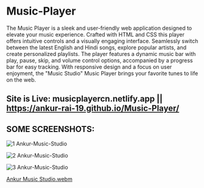 # Music-Player

The Music Player is a sleek and user-friendly web application designed to elevate your music experience. Crafted with HTML and CSS  this player offers intuitive controls and a visually engaging interface. Seamlessly switch between the latest English and Hindi songs, explore popular artists, and create personalized playlists. The player features a dynamic music bar with play, pause, skip, and volume control options, accompanied by a progress bar for easy tracking. With responsive design and a focus on user enjoyment, the "Music Studio" Music Player brings your favorite tunes to life on the web.

## Site is Live: musicplayercn.netlify.app || https://ankur-rai-19.github.io/Music-Player/

## SOME SCREENSHOTS: 

![1  Ankur-Music-Studio](https://github.com/Ankur-Rai-19/Music-Player/assets/125396300/5adba35a-bc99-43e1-ad61-f4cdcde5a328)

![2  Ankur-Music-Studio](https://github.com/Ankur-Rai-19/Music-Player/assets/125396300/f0ea99df-368e-4ab1-8483-58ab8e8afa5a)

![3  Ankur-Music-Studio](https://github.com/Ankur-Rai-19/Music-Player/assets/125396300/f4cbfadd-c254-4c4d-b6ff-2aa18b00c215)

[Ankur Music Studio.webm](https://github.com/Ankur-Rai-19/Music-Player/assets/125396300/52c39548-7fbe-49a8-9d69-c5462d2be1af)
